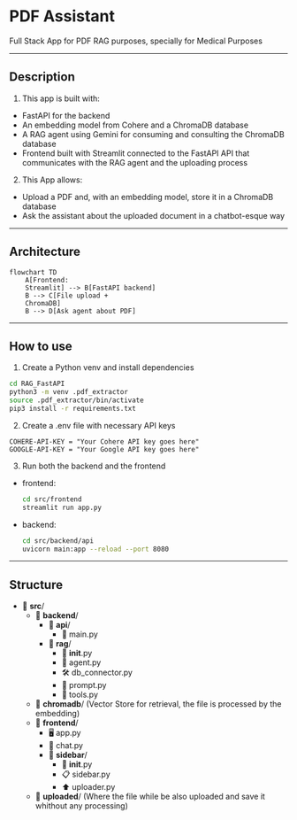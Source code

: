 # PDF Assistant 

Full Stack App for PDF RAG purposes, specially for Medical Purposes

---

## Description

1. This app is built with:
- FastAPI for the backend
- An embedding model from Cohere and a ChromaDB database
- A RAG agent using Gemini for consuming and consulting the ChromaDB database
- Frontend built with Streamlit connected to the FastAPI API that communicates with the RAG agent and the uploading process


2. This App allows:

- Upload a PDF and, with an embedding model, store it in a ChromaDB database
- Ask the assistant about the uploaded document in a chatbot-esque way

--- 

## Architecture

```mermaid
flowchart TD
    A[Frontend: 
    Streamlit] --> B[FastAPI backend]
    B --> C[File upload +
    ChromaDB]
    B --> D[Ask agent about PDF]
```

---

## How to use 

1. Create a Python venv and install dependencies

```bash
cd RAG_FastAPI
python3 -m venv .pdf_extractor
source .pdf_extractor/bin/activate
pip3 install -r requirements.txt
```
2. Create a .env file with necessary API keys

```env
COHERE-API-KEY = "Your Cohere API key goes here"
GOOGLE-API-KEY = "Your Google API key goes here"
```

3. Run both the backend and the frontend
- frontend:
  ```bash
  cd src/frontend
  streamlit run app.py
  ```
- backend:
  ```bash
  cd src/backend/api
  uvicorn main:app --reload --port 8080
  ```

--- 
## Structure

- 📁 **src**/
  - 📁 **backend**/
    - 📁 **api**/
      - 🐍 main.py
    - 📁 **rag**/
      - 🐍 __init__.py
      - 🤖 agent.py
      - 🛠️ db_connector.py
      - 📝 prompt.py
      - 🧰 tools.py
  - 📁 **chromadb**/ (Vector Store for retrieval, the file is processed by the embedding)
  - 📁 **frontend**/
    - 🖥️ app.py
    - 💬 chat.py
    - 📁 **sidebar**/
      - 🐍 __init__.py
      - 📋 sidebar.py
      - ⬆️ uploader.py
  - 📁 **uploaded**/ (Where the file while be also uploaded and save it whithout any processing)
